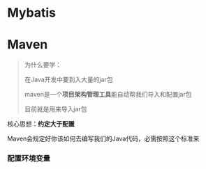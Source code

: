 # Mybatis

# Maven

> 为什么要学：
>
> 在Java开发中要到入大量的jar包
>
> maven是一个**项目架构管理工具**能自动帮我们导入和配置jar包
>
> 目前就是用来导入jar包

核心思想：**约定大于配置**

Maven会规定好你该如何去编写我们的Java代码，必需按照这个标准来

### 配置环境变量

